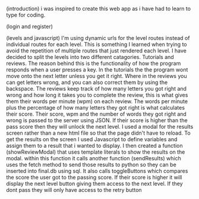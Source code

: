 (introduction) i was inspired to create this web app as i have had to learn to type for coding.

(login and register)

(levels and javascript)
I'm using dynamic urls for the level routes instead of individual routes for each level. This is something I learned when trying to avoid the repetition of multiple routes that just rendered each level.
I have decided to split the levels into two different catagories. Tutorials and reviews. The reason behind this is the functionality of how the program responds when a user presses a key. In the tutorials the the program wont move onto the next letter unless you get it right. Where in the reviews you can get letters wrong, and you can also correct them by using the backspace. The reviews keep track of how many letters you got right and wrong and how long it takes you to complete the review, this is what gives them their words per minute (wpm) on each review. The words per minute plus the percentage of how many letters they got right is what calculates their score. Their score, wpm and the number of words they got right and wrong is passed to the server using JSON. If their score is higher than the pass score then they will unlock the next level.
I used a modal for the results screen rather than a new html file so that the page didn't have to reload. To get the results on the screen I used Javascript to define variables and assign them to a result that i wanted to display. I then created a function (showReviewModal) that uses template literals to show the results on the modal. within this function it calls another function (sendResults) which uses the fetch method to send those results to python so they can be inserted into final.db using sql. It also calls toggleButtons which compares the score the user got to the passing score. If their score is higher it will display the next level button giving them access to the next level. If they dont pass they will only have access to the retry button
